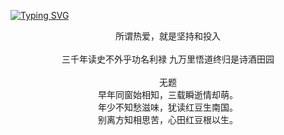 [![Typing SVG](https://readme-typing-svg.herokuapp.com?font=Fira+Code&pause=1000&color=1F2328&width=435&lines=Hello%2C+i+am+gspgsp%2c+welcome+to+here)](https://gspgsp.github.io)
<div align=center>
  所谓热爱，就是坚持和投入
  <br/>
  <br/>
  三千年读史不外乎功名利禄
  九万里悟道终归是诗酒田园
  <br/>
<br/>
无题
<br/>
早年同窗始相知，三载瞬逝情却萌。<br />
年少不知愁滋味，犹读红豆生南国。<br />
别离方知相思苦，心田红豆根以生。
</div>
<br/>
<br/>
